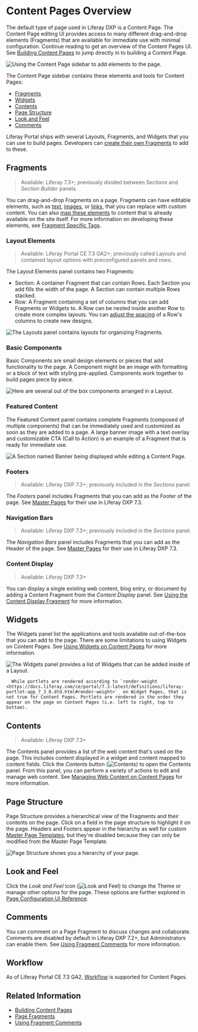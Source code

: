 # Content Pages Overview

The default type of page used in Liferay DXP is a Content Page. The Content Page editing UI provides access to many different drag-and-drop elements (Fragments) that are available for immediate use with minimal configuration. Continue reading to get an overview of the Content Pages UI. See [Building Content Pages](./building-content-pages.md) to jump directly in to building a Content Page.

![Using the Content Page sidebar to add elements to the page.](./content-pages-overview/images/14.png)

The Content Page sidebar contains these elements and tools for Content Pages:

* [Fragments](#fragments)
* [Widgets](#widgets)
* [Contents](#contents)
* [Page Structure](#page-structure)
* [Look and Feel](#look-and-feel)
* [Comments](#comments)

Liferay Portal ships with several Layouts, Fragments, and Widgets that you can use to build pages. Developers can [create their own Fragments](../../developer-guide/developing-page-fragments/developing-fragments-intro.md) to add to these.

## Fragments

> Available: Liferay 7.3+; previously divided between *Sections* and *Section Builder* panels.

You can drag-and-drop Fragments on a page. Fragments can have editable elements, such as [text](./building-content-pages.md#editing-text), [images](./building-content-pages.md#editing-an-image), or [links](./building-content-pages.md#editing-a-hyperlink), that you can replace with custom content. You can also [map these elements](./building-content-pages.md#mapping-content) to content that is already available on the site itself. For more information on developing these elements, see [Fragment Specific Tags](../../developer-guide/developing-page-fragments/fragment-specific-tags-reference.md).

### Layout Elements

> Available: Liferay Portal CE 7.3 GA2+; previously called Layouts and contained layout options with preconfigured panels and rows.

The Layout Elements panel contains two Fragments:

* Section: A container Fragment that can contain Rows. Each Section you add fills the width of the page. A Section can contain multiple Rows stacked.
* Row: A Fragment containing a set of columns that you can add Fragments or Widgets to. A Row can be nested inside another Row to create more complex layouts. You can [adjust the spacing](./building-content-pages.md#configuring-a-row-s-columns) of a Row's columns to create new designs.

![The Layouts panel contains layouts for organizing Fragments.](content-pages-overview/images/16.png)

### Basic Components

Basic Components are small design elements or pieces that add functionality to the page. A Component might be an image with formatting or a block of text with styling pre-applied. Components work together to build pages piece by piece.

![Here are several out of the box components arranged in a Layout.](./content-pages-overview/images/05.png)

### Featured Content

The Featured Content panel contains complete Fragments (composed of multiple components) that can be immediately used and customized as soon as they are added to a page. A large banner image with a text overlay and customizable CTA (Call to Action) is an example of a Fragment that is ready for immediate use.
<!-- An image with better text contrast would probably be a better example here - to help the image / text / CTA button stand out from one another more. -->
![A Section named Banner being displayed while editing a Content Page.](./content-pages-overview/images/01.png)

### Footers

<!-- ```note::
   Available in Liferay DXP 7.3+. These Fragments were previously included in the *Sections* panel.
``` -->

> Available: Liferay DXP 7.3+; previously included in the *Sections* panel.

The *Footers* panel includes Fragments that you can add as the Footer of the page. See [Master Pages](../defining-headers-and-footers/master-page-templates.md) for their use in Liferay DXP 7.3.

### Navigation Bars

<!-- ```note::
   Available in Liferay DXP 7.3+. These Fragments were previously included in the *Sections* panel.
``` -->

> Available: Liferay DXP 7.3+; previously included in the *Sections* panel.

The *Navigation Bars* panel includes Fragments that you can add as the Header of the page. See [Master Pages](../defining-headers-and-footers/master-page-templates.md) for their use in Liferay DXP 7.3.

### Content Display

<!-- ```note::
   Available in Liferay DXP 7.3+.
``` -->

> Available: Liferay DXP 7.3+

You can display a single existing web content, blog entry, or document by adding a Content Fragment from the *Content Display* panel. See [Using the Content Display Fragment](./using-fragments.md#using-the-content-fragment) for more information.

## Widgets

The Widgets panel list the applications and tools available out-of-the-box that you can add to the page. There are some limitations to using Widgets on Content Pages. See [Using Widgets on Content Pages](./using-widgets-on-a-content-page.md) for more information.

![The Widgets panel provides a list of Widgets that can be added inside of a Layout.](./content-pages-overview/images/06.png)

```note::
  While portlets are rendered according to `render-weight <https://docs.liferay.com/ce/portal/7.3-latest/definitions/liferay-portlet-app_7_3_0.dtd.html#render-weight>`_ on Widget Pages, that is not true for Content Pages. Portlets are rendered in the order they appear on the page on Content Pages (i.e. left to right, top to bottom).
```

## Contents

<!-- ```note::
   Available in Liferay DXP 7.3+
``` -->

> Available: Liferay DXP 7.3+

The Contents panel provides a list of the web content that's used on the page. This includes content displayed in a widget and content mapped to content fields. Click the *Contents* button (![Contents](../../../images/icon-contents.png)) to open the Contents panel. From this panel, you can perform a variety of actions to edit and manage web content. See [Managing Web Content on Content Pages](./managing-web-content-on-content-pages.md) for more information.

## Page Structure

Page Structure provides a hierarchical view of the Fragments and their contents on the page. Click on a field in the page structure to highlight it on the page. Headers and Footers appear in the hierarchy as well for custom [Master Page Templates](../defining-headers-and-footers/master-page-templates.md), but they're disabled because they can only be modified from the Master Page Template.

![Page Structure shows you a hierarchy of your page.](./content-pages-overview/images/08.png)

## Look and Feel

Click the *Look and Feel* icon (![Look and Feel](../../../images/icon-look-and-feel.png)) to change the Theme or manage other options for the page. These options are further explored in [Page Configuration UI Reference](../page-settings/page-configuration-ui-reference.md#look-and-feel).

## Comments

You can comment on a Page Fragment to discuss changes and collaborate. Comments are disabled by default in Liferay DXP 7.2+, but Administrators can enable them. See [Using Fragment Comments](./using-fragment-comments.md) for more information.

## Workflow

As of Liferay Portal CE 7.3 GA2, [Workflow](../../../process-automation/workflow/user-guide/introduction-to-workflow.md) is supported for Content Pages.

## Related Information

* [Building Content Pages](./building-content-pages.md)
* [Page Fragments](../../displaying-content/using-fragments/using-page-fragments.md)
* [Using Fragment Comments](./using-fragment-comments.md)
